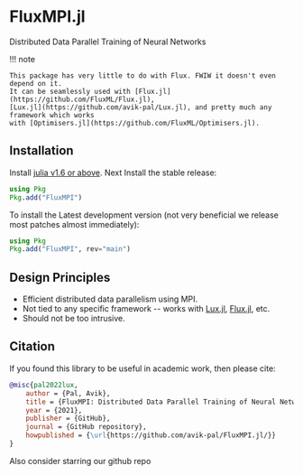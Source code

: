 # FluxMPI.jl

Distributed Data Parallel Training of Neural Networks

!!! note

    This package has very little to do with Flux. FWIW it doesn't even depend on it.
    It can be seamlessly used with [Flux.jl](https://github.com/FluxML/Flux.jl),
    [Lux.jl](https://github.com/avik-pal/Lux.jl), and pretty much any framework which works
    with [Optimisers.jl](https://github.com/FluxML/Optimisers.jl).

## Installation

Install [julia v1.6 or above](https://julialang.org/downloads/). Next Install the stable
release:

```julia
using Pkg
Pkg.add("FluxMPI")
```

To install the Latest development version (not very beneficial we release most patches
almost immediately):

```julia
using Pkg
Pkg.add("FluxMPI", rev="main")
```

## Design Principles

  - Efficient distributed data parallelism using MPI.
  - Not tied to any specific framework -- works with
    [Lux.jl](https://github.com/avik-pal/Lux.jl),
    [Flux.jl](https://github.com/FluxML/Flux.jl), etc.
  - Should not be too intrusive.

## Citation

If you found this library to be useful in academic work, then please cite:

```bibtex
@misc{pal2022lux,
    author = {Pal, Avik},
    title = {FluxMPI: Distributed Data Parallel Training of Neural Networks},
    year = {2021},
    publisher = {GitHub},
    journal = {GitHub repository},
    howpublished = {\url{https://github.com/avik-pal/FluxMPI.jl/}}
}
```

Also consider starring our github repo
